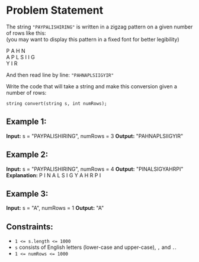 # Problem Statement

The string `"PAYPALISHIRING"` is written in a zigzag pattern on a given number of rows like this:  
(you may want to display this pattern in a fixed font for better legibility)

P   A   H   N  
A P L S I I G  
Y   I   R  

And then read line by line: `"PAHNAPLSIIGYIR"` 

Write the code that will take a string and make this conversion given a number of rows:   

`string convert(string s, int numRows);`

## Example 1:

**Input:** s = "PAYPALISHIRING", numRows = 3
**Output:** "PAHNAPLSIIGYIR"

## Example 2:

**Input:** s = "PAYPALISHIRING", numRows = 4
**Output:** "PINALSIGYAHRPI"
**Explanation:**
P     I    N
A   L S  I G
Y A   H R
P     I

## Example 3:

**Input:** s = "A", numRows = 1
**Output:** "A"

## Constraints:

- `1 <= s.length <= 1000`
- `s` consists of English letters (lower-case and upper-case), `,` and `.`.
- `1 <= numRows <= 1000`